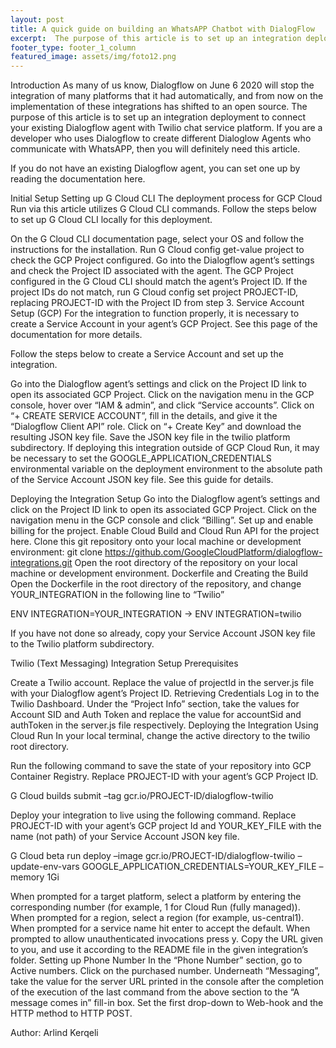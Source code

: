 ```yaml
---
layout: post
title: A quick guide on building an WhatsAPP Chatbot with DialogFlow
excerpt:  The purpose of this article is to set up an integration deployment to connect your existing Dialogflow agent with Twilio chat service platform. If you are a developer who uses Dialogflow to create different Dialoglow Agents who communicate with WhatsAPP, then you will definitely need this article.
footer_type: footer_1_column
featured_image: assets/img/foto12.png
---
```

Introduction
As many of us know, Dialogflow on June 6  2020 will stop the integration of many platforms that it had automatically, and from now on the implementation of these integrations has shifted to an open source. The purpose of this article is to set up an integration deployment to connect your existing Dialogflow agent with Twilio chat service platform. If you are a developer who uses Dialogflow to create different Dialoglow Agents who communicate with WhatsAPP, then you will definitely need this article.

If you do not have an existing Dialogflow agent, you can set one up by reading the documentation here.

Initial Setup
Setting up G Cloud CLI
The deployment process for GCP Cloud Run via this article utilizes G Cloud CLI commands. Follow the steps below to set up G Cloud CLI locally for this deployment.

On the G Cloud CLI documentation page, select your OS and follow the instructions for the installation.
Run G Cloud config get-value project to check the GCP Project configured.
Go into the Dialogflow agent’s settings and check the Project ID associated with the agent. The GCP Project configured in the G Cloud CLI should match the agent’s Project ID.
If the project IDs do not match, run G Cloud config set project PROJECT-ID, replacing PROJECT-ID with the Project ID from step 3.
Service Account Setup (GCP)
For the integration to function properly, it is necessary to create a Service Account in your agent’s GCP Project. See this page of the documentation for more details.

Follow the steps below to create a Service Account and set up the integration.

Go into the Dialogflow agent’s settings and click on the Project ID link to open its associated GCP Project.
Click on the navigation menu in the GCP console, hover over “IAM & admin”, and click “Service accounts”.
Click on “+ CREATE SERVICE ACCOUNT”, fill in the details, and give it the “Dialogflow Client API” role.
Click on “+ Create Key” and download the resulting JSON key file.
Save the JSON key file in the twilio platform subdirectory.
If deploying this integration outside of GCP Cloud Run, it may be necessary to set the GOOGLE_APPLICATION_CREDENTIALS environmental variable on the deployment environment to the absolute path of the Service Account JSON key file. See this guide for details.

Deploying the Integration
Setup
Go into the Dialogflow agent’s settings and click on the Project ID link to open its associated GCP Project.
Click on the navigation menu in the GCP console and click “Billing”. Set up and enable billing for the project.
Enable Cloud Build and Cloud Run API for the project here.
Clone this git repository onto your local machine or development environment: git clone https://github.com/GoogleCloudPlatform/dialogflow-integrations.git
Open the root directory of the repository on your local machine or development environment.
Dockerfile and Creating the Build
Open the Dockerfile in the root directory of the repository, and change YOUR_INTEGRATION in the following line to “Twilio”

ENV INTEGRATION=YOUR_INTEGRATION  → ENV INTEGRATION=twilio

If you have not done so already, copy your Service Account JSON key file to the Twilio platform subdirectory.


Twilio (Text Messaging) Integration
Setup
Prerequisites

Create a Twilio account.
Replace the value of projectId in the server.js file with your Dialogflow agent’s Project ID.
Retrieving Credentials
Log in to the Twilio Dashboard.
Under the “Project Info” section, take the values for Account SID and Auth Token and replace the value for accountSid and authToken in the server.js file respectively.
Deploying the Integration Using Cloud Run
In your local terminal, change the active directory to the twilio root directory.

Run the following command to save the state of your repository into GCP Container Registry. Replace PROJECT-ID with your agent’s GCP Project ID.

G Cloud builds submit –tag gcr.io/PROJECT-ID/dialogflow-twilio

Deploy your integration to live using the following command. Replace PROJECT-ID with your agent’s GCP project Id and YOUR_KEY_FILE with the name (not path) of your Service Account JSON key file.

G Cloud beta run deploy –image gcr.io/PROJECT-ID/dialogflow-twilio –update-env-vars GOOGLE_APPLICATION_CREDENTIALS=YOUR_KEY_FILE –memory 1Gi

When prompted for a target platform, select a platform by entering the corresponding number (for example, 1 for Cloud Run (fully managed)).
When prompted for a region, select a region (for example, us-central1).
When prompted for a service name hit enter to accept the default.
When prompted to allow unauthenticated invocations press y.
Copy the URL given to you, and use it according to the README file in the given integration’s folder.
Setting up Phone Number
In the “Phone Number” section, go to Active numbers.
Click on the purchased number.
Underneath “Messaging”, take the value for the server URL printed in the console after the completion of the execution of the last command from the above section to the “A message comes in” fill-in box. Set the first drop-down to Web-hook and the HTTP method to HTTP POST.
 

 

Author: Arlind Kerqeli